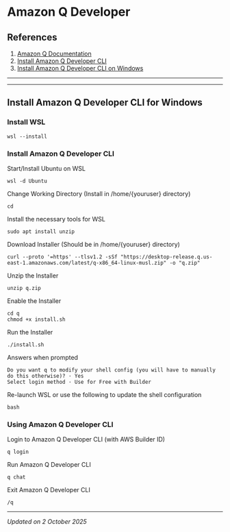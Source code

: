 # Amazon Q Developer

## References

1. [Amazon Q Documentation](https://docs.aws.amazon.com/amazonq/)
1. [Install Amazon Q Developer CLI](https://docs.aws.amazon.com/amazonq/latest/qdeveloper-ug/command-line-installing.html)
1. [Install Amazon Q Developer CLI on Windows](https://dev.to/aws/the-essential-guide-to-installing-amazon-q-developer-cli-on-windows-lmh)

***
***

## Install Amazon Q Developer CLI for Windows

### Install WSL

```
wsl --install
```

### Install Amazon Q Developer CLI

Start/Install Ubuntu on WSL
```
wsl -d Ubuntu
```

Change Working Directory (Install in /home/{youruser} directory)
```
cd
```

Install the necessary tools for WSL
```
sudo apt install unzip
```

Download Installer (Should be in /home/{youruser} directory)
```
curl --proto '=https' --tlsv1.2 -sSf "https://desktop-release.q.us-east-1.amazonaws.com/latest/q-x86_64-linux-musl.zip" -o "q.zip"
```

Unzip the Installer
```
unzip q.zip
```

Enable the Installer
```
cd q
chmod +x install.sh
```

Run the Installer
```
./install.sh
```

Answers when prompted
```
Do you want q to modify your shell config (you will have to manually do this otherwise)? · Yes
Select login method · Use for Free with Builder 
```

Re-launch WSL or use the following to update the shell configuration
```
bash
```

### Using Amazon Q Developer CLI

Login to Amazon Q Developer CLI (with AWS Builder ID)
```
q login
```

Run Amazon Q Developer CLI
```
q chat
```

Exit Amazon Q Developer CLI
```
/q
```

***
*Updated on 2 October 2025*
